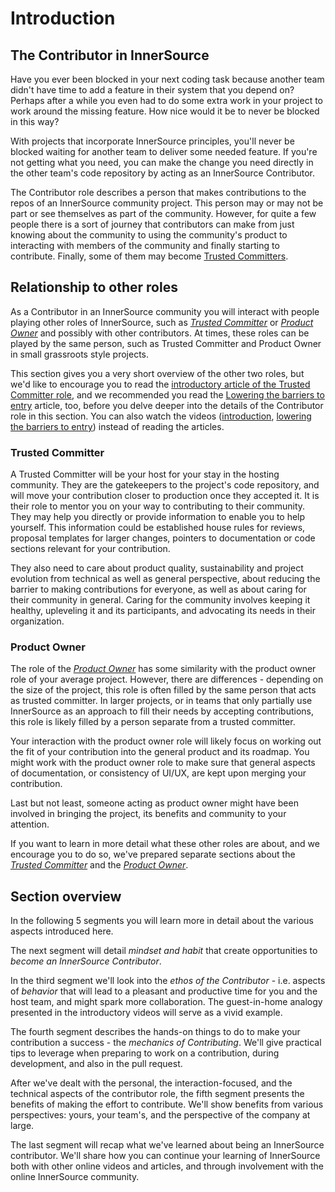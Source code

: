 # Introduction

## The Contributor in InnerSource

Have you ever been blocked in your next coding task because another team didn't have time to add a feature in their system that you depend on?
Perhaps after a while you even had to do some extra work in your project to work around the missing feature.
How nice would it be to never be blocked in this way?

With projects that incorporate InnerSource principles, you'll never be blocked waiting for another team to deliver some needed feature.
If you're not getting what you need, you can make the change you need directly in the other team's code repository by acting as an InnerSource Contributor.

The Contributor role describes a person that makes contributions to the repos of an InnerSource community project.
This person may or may not be part or see themselves as part of the community.
However, for quite a few people there is a sort of journey that contributors can make from just knowing about the community to using the community's product to interacting with members of the community and finally starting to contribute.
Finally, some of them may become [Trusted Committers][TC Introduction].


## Relationship to other roles

As a Contributor in an InnerSource community you will interact with people playing other roles of InnerSource, such as [_Trusted Committer_][TC Introduction] or [_Product Owner_](https://github.com/InnerSourceCommons/InnerSourceLearningPath/blob/master/product-owner/01-opening-article.md) and possibly with other contributors.
At times, these roles can be played by the same person, such as Trusted Committer and Product Owner in small grassroots style projects.

This section gives you a very short overview of the other two roles, but we'd like to encourage you to read the [introductory article of the Trusted Committer role][TC Introduction], and we recommended you read the [Lowering the barriers to entry](https://github.com/InnerSourceCommons/InnerSourceLearningPath/blob/master/trusted-committer/05-lowering-the-barriers-to-entry.md) article, too, before you delve deeper into the details of the Contributor role in this section.
You can also watch the videos ([introduction](https://learning.oreilly.com/videos/the-trusted-committer/9781492047599/9781492047599-video323925), [lowering the barriers to entry](https://learning.oreilly.com/videos/the-trusted-committer/9781492047599/9781492047599-video323929)) instead of reading the articles.

### Trusted Committer

A Trusted Committer will be your host for your stay in the hosting community.
They are the gatekeepers to the project's code repository, and will move your contribution closer to production once they accepted it. 
It is their role to mentor you on your way to contributing to their community. They may help you directly or provide information to enable you to help yourself. This information could be established house rules for reviews, proposal templates for larger changes, pointers to documentation or code sections relevant for your contribution.

They also need to care about product quality, sustainability and project evolution from technical as well as general perspective, about reducing the barrier to making contributions for everyone, as well as about caring for their community in general.
Caring for the community involves keeping it healthy, upleveling it and its participants, and advocating its needs in their organization.


### Product Owner
The role of the [_Product Owner_][PO Introduction] has some similarity with the product owner role of your average project.
However, there are differences - depending on the size of the project, this role is often filled by the same person that acts as trusted committer.
In larger projects, or in teams that only partially use InnerSource as an approach to fill their needs by accepting contributions, this role is likely filled by a person separate from a trusted committer.

Your interaction with the product owner role will likely focus on working out the fit of your contribution into the general product and its roadmap. 
You might work with the product owner role to make sure that general aspects of documentation, or consistency of UI/UX, are kept upon merging your contribution.  

Last but not least, someone acting as product owner might have been involved in bringing the project, its benefits and community to your attention. 


If you want to learn in more detail what these other roles are about, and we encourage you to do so, we've prepared separate sections about the [_Trusted Committer_][TC Introduction] and the [_Product Owner_][PO Introduction].


## Section overview
In the following 5 segments you will learn more in detail about the various aspects introduced here. 

The next segment will detail _mindset and habit_ that create opportunities to _become an InnerSource Contributor_.

In the third segment we'll look into the _ethos of the Contributor_ - i.e. aspects of _behavior_ that will lead to a pleasant and productive time for you and the host team, and might spark more collaboration.
The guest-in-home analogy presented in the introductory videos will serve as a vivid example. 

The fourth segment describes the hands-on things to do to make your contribution a success - the _mechanics of Contributing_.
We'll give practical tips to leverage when preparing to work on a contribution, during development, and also in the pull request.  

After we've dealt with the personal, the interaction-focused, and the technical aspects of the contributor role, the fifth segment presents the benefits of making the effort to contribute.
We'll show benefits from various perspectives: yours, your team's, and the perspective of the company at large.

The last segment will recap what we've learned about being an InnerSource contributor.  We'll share how you can continue your learning of InnerSource both with other online videos and articles, and through involvement with the online InnerSource community.


[intro-innersource]:https://www.safaribooksonline.com/videos/introduction-to-innersource/9781492041504
[intro-trusted-comitter]:https://learning.oreilly.com/videos/the-trusted-committer/9781492047599/9781492047599-video323925
[TC Introduction]: https://github.com/InnerSourceCommons/InnerSourceLearningPath/blob/master/trusted-committer/01-introduction.md
[PO Introduction]: https://github.com/InnerSourceCommons/InnerSourceLearningPath/blob/master/product-owner/01-opening-article.md

